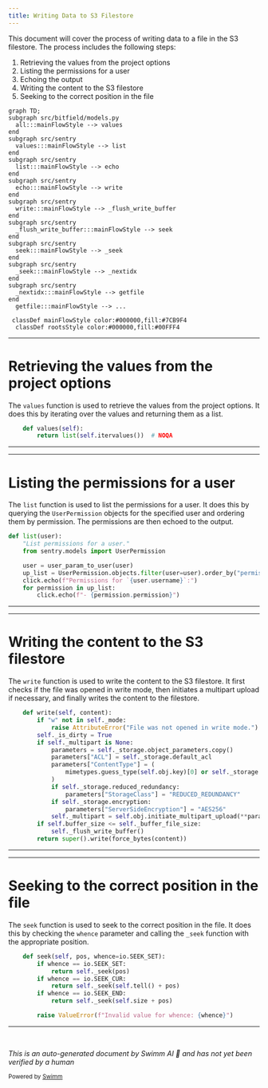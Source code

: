 ```yaml
---
title: Writing Data to S3 Filestore
---
```

This document will cover the process of writing data to a file in the S3 filestore. The process includes the following steps:

1. Retrieving the values from the project options
2. Listing the permissions for a user
3. Echoing the output
4. Writing the content to the S3 filestore
5. Seeking to the correct position in the file

```mermaid
graph TD;
subgraph src/bitfield/models.py
  all:::mainFlowStyle --> values
end
subgraph src/sentry
  values:::mainFlowStyle --> list
end
subgraph src/sentry
  list:::mainFlowStyle --> echo
end
subgraph src/sentry
  echo:::mainFlowStyle --> write
end
subgraph src/sentry
  write:::mainFlowStyle --> _flush_write_buffer
end
subgraph src/sentry
  _flush_write_buffer:::mainFlowStyle --> seek
end
subgraph src/sentry
  seek:::mainFlowStyle --> _seek
end
subgraph src/sentry
  _seek:::mainFlowStyle --> _nextidx
end
subgraph src/sentry
  _nextidx:::mainFlowStyle --> getfile
end
  getfile:::mainFlowStyle --> ...

 classDef mainFlowStyle color:#000000,fill:#7CB9F4
  classDef rootsStyle color:#000000,fill:#00FFF4
```

<SwmSnippet path="/src/bitfield/models.py" line="47">

---

# Retrieving the values from the project options

The `values` function is used to retrieve the values from the project options. It does this by iterating over the values and returning them as a list.

```python
    def values(self):
        return list(self.itervalues())  # NOQA
```

---

</SwmSnippet>

<SwmSnippet path="/src/sentry/runner/commands/permissions.py" line="68">

---

# Listing the permissions for a user

The `list` function is used to list the permissions for a user. It does this by querying the `UserPermission` objects for the specified user and ordering them by permission. The permissions are then echoed to the output.

```python
def list(user):
    "List permissions for a user."
    from sentry.models import UserPermission

    user = user_param_to_user(user)
    up_list = UserPermission.objects.filter(user=user).order_by("permission")
    click.echo(f"Permissions for `{user.username}`:")
    for permission in up_list:
        click.echo(f"- {permission.permission}")
```

---

</SwmSnippet>

<SwmSnippet path="/src/sentry/filestore/s3.py" line="180">

---

# Writing the content to the S3 filestore

The `write` function is used to write the content to the S3 filestore. It first checks if the file was opened in write mode, then initiates a multipart upload if necessary, and finally writes the content to the filestore.

```python
    def write(self, content):
        if "w" not in self._mode:
            raise AttributeError("File was not opened in write mode.")
        self._is_dirty = True
        if self._multipart is None:
            parameters = self._storage.object_parameters.copy()
            parameters["ACL"] = self._storage.default_acl
            parameters["ContentType"] = (
                mimetypes.guess_type(self.obj.key)[0] or self._storage.default_content_type
            )
            if self._storage.reduced_redundancy:
                parameters["StorageClass"] = "REDUCED_REDUNDANCY"
            if self._storage.encryption:
                parameters["ServerSideEncryption"] = "AES256"
            self._multipart = self.obj.initiate_multipart_upload(**parameters)
        if self.buffer_size <= self._buffer_file_size:
            self._flush_write_buffer()
        return super().write(force_bytes(content))
```

---

</SwmSnippet>

<SwmSnippet path="/src/sentry/models/file.py" line="597">

---

# Seeking to the correct position in the file

The `seek` function is used to seek to the correct position in the file. It does this by checking the `whence` parameter and calling the `_seek` function with the appropriate position.

```python
    def seek(self, pos, whence=io.SEEK_SET):
        if whence == io.SEEK_SET:
            return self._seek(pos)
        if whence == io.SEEK_CUR:
            return self._seek(self.tell() + pos)
        if whence == io.SEEK_END:
            return self._seek(self.size + pos)

        raise ValueError(f"Invalid value for whence: {whence}")
```

---

</SwmSnippet>

&nbsp;

*This is an auto-generated document by Swimm AI 🌊 and has not yet been verified by a human*

<SwmMeta version="3.0.0" repo-id="Z2l0aHViJTNBJTNBZGVtby1zZW50cnklM0ElM0Fzd2ltbWlv" repo-name="demo-sentry"><sup>Powered by [Swimm](/)</sup></SwmMeta>
